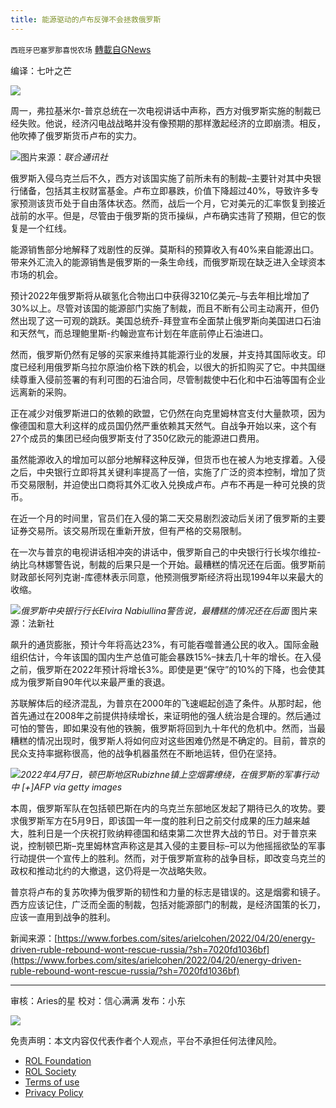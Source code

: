 ```yaml
---
title: 能源驱动的卢布反弹不会拯救俄罗斯
---
```

`西班牙巴塞罗那喜悦农场` [轉載自GNews](https://gnews.org/zh-hans/2381711/)

编译：七叶之芒

![](https://assets.gnews.org/wp-content/uploads/2022/04/xin_png.001-1-1280x140-36.jpg)

周一，弗拉基米尔-普京总统在一次电视讲话中声称，西方对俄罗斯实施的制裁已经失败。他说，经济闪电战战略并没有像预期的那样激起经济的立即崩溃。相反，他吹捧了俄罗斯货币卢布的实力。

![](https://assets.gnews.org/wp-content/uploads/2022/04/image-2499-edited.png)图片来源：*联合通讯社*

俄罗斯入侵乌克兰后不久，西方对该国实施了前所未有的制裁–主要针对其中央银行储备，包括其主权财富基金。卢布立即暴跌，价值下降超过40%，导致许多专家预测该货币处于自由落体状态。然而，战后一个月，它对美元的汇率恢复到接近战前的水平。但是，尽管由于俄罗斯的货币操纵，卢布确实违背了预期，但它的恢复是一个红线。

能源销售部分地解释了戏剧性的反弹。莫斯科的预算收入有40%来自能源出口。带来外汇流入的能源销售是俄罗斯的一条生命线，而俄罗斯现在缺乏进入全球资本市场的机会。

预计2022年俄罗斯将从碳氢化合物出口中获得3210亿美元–与去年相比增加了30%以上。尽管对该国的能源部门实施了制裁，而且不断有公司主动离开，但仍然出现了这一可观的跳跃。美国总统乔-拜登宣布全面禁止俄罗斯向美国进口石油和天然气，而总理鲍里斯-约翰逊宣布计划在年底前停止石油进口。

然而，俄罗斯仍然有足够的买家来维持其能源行业的发展，并支持其国际收支。印度已经利用俄罗斯乌拉尔原油价格下跌的机会，以很大的折扣购买了它。中共国继续尊重入侵前签署的有利可图的石油合同，尽管制裁使中石化和中石油等国有企业远离新的采购。

正在减少对俄罗斯进口的依赖的欧盟，它仍然在向克里姆林宫支付大量款项，因为像德国和意大利这样的成员国仍然严重依赖其天然气。自战争开始以来，这个有27个成员的集团已经向俄罗斯支付了350亿欧元的能源进口费用。

虽然能源收入的增加可以部分地解释这种反弹，但货币也在被人为地支撑着。入侵之后，中央银行立即将其关键利率提高了一倍，实施了广泛的资本控制，增加了货币交易限制，并迫使出口商将其外汇收入兑换成卢布。卢布不再是一种可兑换的货币。

在近一个月的时间里，官员们在入侵的第二天交易剧烈波动后关闭了俄罗斯的主要证券交易所。该交易所现在重新开放，但有严格的交易限制。

在一次与普京的电视讲话相冲突的讲话中，俄罗斯自己的中央银行行长埃尔维拉-纳比乌林娜警告说，制裁的后果只是一个开始。最糟糕的情况还在后面。俄罗斯前财政部长阿列克谢-库德林表示同意，他预测俄罗斯经济将出现1994年以来最大的收缩。

![](https://assets.gnews.org/wp-content/uploads/2022/04/image-2502-edited-1.png)*俄罗斯中央银行行长Elvira Nabiullina警告说，最糟糕的情况还在后面*
图片来源：法新社

飙升的通货膨胀，预计今年将高达23%，有可能吞噬普通公民的收入。国际金融组织估计，今年该国的国内生产总值可能会暴跌15%–抹去几十年的增长。在入侵之前，俄罗斯在2022年预计将增长3%。即使是更“保守”的10%的下降，也会使其成为俄罗斯自90年代以来最严重的衰退。

苏联解体后的经济混乱，为普京在2000年的飞速崛起创造了条件。从那时起，他首先通过在2008年之前提供持续增长，来证明他的强人统治是合理的。然后通过可怕的警告，即如果没有他的铁腕，俄罗斯将回到九十年代的危机中。然而，当最糟糕的情况出现时，俄罗斯人将如何应对这些困难仍然是不确定的。目前，普京的民众支持率据称很高，他的战争机器虽然在不断地运转，但仍在坚持。

![](https://assets.gnews.org/wp-content/uploads/2022/04/image-2503-edited.png)*2022年4月7日，顿巴斯地区Rubizhne镇上空烟雾缭绕，在俄罗斯的军事行动中*
*[+]AFP via getty images*

本周，俄罗斯军队在包括顿巴斯在内的乌克兰东部地区发起了期待已久的攻势。要求俄罗斯军方在5月9日，即该国一年一度的胜利日之前交付成果的压力越来越大，胜利日是一个庆祝打败纳粹德国和结束第二次世界大战的节日。对于普京来说，控制顿巴斯–克里姆林宫声称这是其入侵的主要目标–可以为他摇摇欲坠的军事行动提供一个宣传上的胜利。然而，对于俄罗斯宣称的战争目标，即改变乌克兰的政权和推动北约的大撤退，这仍将是一次战略失败。

普京将卢布的复苏吹捧为俄罗斯的韧性和力量的标志是错误的。这是烟雾和镜子。西方应该记住，广泛而全面的制裁，包括对能源部门的制裁，是经济国策的长刀，应该一直用到战争的胜利。

新闻来源：[https://www.forbes.com/sites/arielcohen/2022/04/20/energy-driven-ruble-rebound-wont-rescue-russia/?sh=7020fd1036bf](https://www.forbes.com/sites/arielcohen/2022/04/20/energy-driven-ruble-rebound-wont-rescue-russia/?sh=7020fd1036bf)

* * *

审核：Aries的星
校对：信心满满
发布：小东

![](https://assets.gnews.org/wp-content/uploads/2022/04/GNEWS_CH.-1-3-1-29.jpeg)

 

免责声明：本文内容仅代表作者个人观点，平台不承担任何法律风险。

- [ROL Foundation](https://rolfoundation.org/)
- [ROL Society](https://rolsociety.org/)
- [Terms of use](https://gnews.org/terms-of-use-3/)
- [Privacy Policy](https://gnews.org/privacy-policy/)

